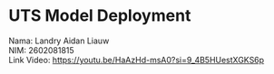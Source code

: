 # UTS Model Deployment
Nama: Landry Aidan Liauw\
NIM: 2602081815\
Link Video: https://youtu.be/HaAzHd-msA0?si=9_4B5HUestXGKS6p
